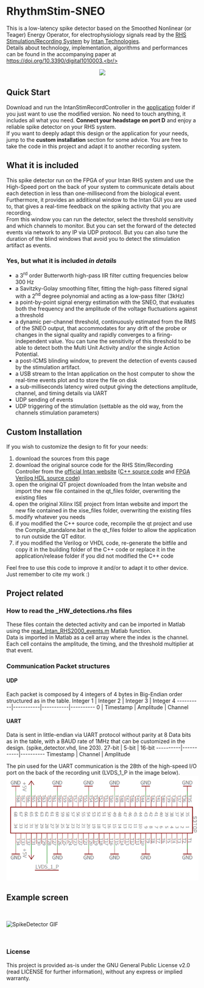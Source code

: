# RhythmStim-SNEO
This is a low-latency spike detector based on the Smoothed Nonlinear (or Teager) Energy Operator, for electrophysiology signals read by the [RHS Stimulation/Recording System](https://intantech.com/stim_record_controller.html) by [Intan Technologies](https://intantech.com/index.html).<br/>
Details about technology, implementation, algorithms and performances can be found in the accompanying paper at https://doi.org/10.3390/digital1010003.<br/>
<br/>
<p align="center"><img src="https://www.mdpi.com/digital/digital-01-00003/article_deploy/html/images/digital-01-00003-g001-550.jpg"></p>

## Quick Start
Download and run the IntanStimRecordController in the [application](https://github.com/Tiax93/RhythmStim-SNEO/tree/main/RhythmStim-SNEO/application) folder if you just want to use the modified version. No need to touch anything, it includes all what you need. **Connect your headstage on port D** and enjoy a reliable spike detector on your RHS system.<br/>
If you want to deeply adapt this design or the application for your needs, jump to the **custom installation** section for some advice. You are free to take the code in this project and adapt it to another recording system.

## What it is included
This spike detector run on the FPGA of your Intan RHS system and use the High-Speed port on the back of your system to communicate details about each detection in less than one-millisecond from the biological event. Furthermore, it provides an additional window to the Intan GUI you are used to, that gives a real-time feedback on the spiking activity that you are recording.<br/>
From this window you can run the detector, select the threshold sensitivity and which channels to monitor. But you can set the forward of the detected events via network to any IP via UDP protocol. But you can also tune the duration of the blind windows that avoid you to detect the stimulation artifact as events.

### Yes, but what it is included *in details*
* a 3<sup>rd</sup> order Butterworth high-pass IIR filter cutting frequencies below 300 Hz
* a Savitzky-Golay smoothing filter, fitting the high-pass filtered signal with a 2<sup>nd</sup> degree polynomial and acting as a low-pass filter (3kHz)
* a point-by-point signal energy estimation with the SNEO, that evaluates both the frequency and the amplitude of the voltage fluctuations against a threshold
* a dynamic per-channel threshold, continuously estimated from the RMS of the SNEO output, that accommodates for any drift of the probe or changes in the signal quality and rapidly converges to a firing-independent value. You can tune the sensitivity of this threshold to be able to detect both the Multi Unit Activity and/or the single Action Potential.
* a post-ICMS blinding window, to prevent the detection of events caused by the stimulation artifact.
* a USB stream to the Intan application on the host computer to show the real-time events plot and to store the file on disk
* a sub-milliseconds latency wired output giving the detections amplitude, channel, and timing details via UART
* UDP sending of events
* UDP triggering of the stimulation (settable as the old way, from the channels stimulation parameters)

## Custom Installation
If you wish to customize the design to fit for your needs:
1. download the sources from this page
1. download the original source code for the RHS Stim/Recording Controller from the [official Intan website](http://intantech.com/downloads.html?tabSelect=Source) ([C++ source code](http://intantech.com/files/RhythmStim_API_Release_180814.zip) and [FPGA Verilog HDL source code](http://intantech.com/files/RHS2000InterfaceXEM6010_release_180814.zip))
1. open the original QT project downloaded from the Intan website and import the new file contained in the qt_files folder, overwriting the existing files
1. open the original Xilinx ISE project from Intan website and import the new file contained in the xise_files folder, overwriting the existing files
1. modify whatever you needs
1. if you modified the C++ source code, recompile the qt project and use the Compile_standalone.bat in the qt_files folder to allow the application to run outside the QT editor.
1. if you modified the Verilog or VHDL code, re-generate the bitfile and copy it in the building folder of the C++ code or replace it in the application/release folder if you did not modified the C++ code

Feel free to use this code to improve it and/or to adapt it to other device. Just remember to cite my work :)

## Project related

### How to read the _HW_detections.rhs files
These files contain the detected activity and can be imported in Matlab using the [read_Intan_RHS2000_events.m](https://github.com/Tiax93/RhythmStim-SNEO/blob/main/RhythmStim-SNEO/read_Intan_RHS2000_events.m) Matlab function.<br/>
Data is imported in Matlab as a cell array where the index is the channel. Each cell contains the amplitude, the timing, and the threshold multiplier at that event.

### Communication Packet structures
#### UDP
Each packet is composed by 4 integers of 4 bytes in Big-Endian order structured as in the table.
Integer 1 | Integer 2 | Integer 3 | Integer 4
----------|-----------|-----------|----------
 0 | Timestamp | Amplitude | Channel

#### UART
Data is sent in little-endian via UART protocol without parity at 8 Data bits as in the table, with a BAUD rate of 1MHz that can be customized in the design. (spike_detector.vhd, line 203).
  27-bit  |   5-bit   |  16-bit 
----------|-----------|----------
Timestamp |  Channel  | Amplitude

The pin used for the UART communication is the 28th of the high-speed I/O port on the back of the recording unit (LVDS_1_P in the image below).
![Expansion_port](imgs/Expansion_port.png)

## Example screen
<br/>

![SpikeDetector GIF](imgs/SpikeDetector.gif)

<br/>

### License
This project is provided as-is under the GNU General Public License v2.0 (read LICENSE for further information), without any express or implied warranty.<br/>
